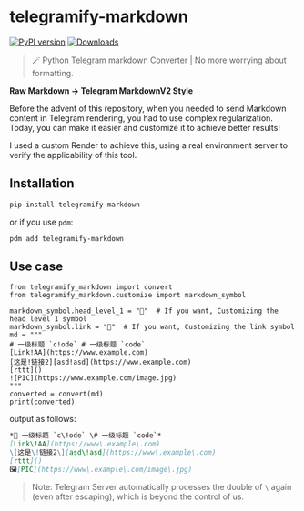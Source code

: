# telegramify-markdown

[![PyPI version](https://badge.fury.io/py/telegramify-markdown.svg)](https://badge.fury.io/py/novelai-python)
[![Downloads](https://pepy.tech/badge/telegramify-markdown)](https://pepy.tech/project/telegramify-markdown)

> 🪄 Python Telegram markdown Converter | No more worrying about formatting.

**Raw Markdown -> Telegram MarkdownV2 Style**

Before the advent of this repository, when you needed to send Markdown content in Telegram rendering, you had to use
complex regularization. Today, you can make it easier and customize it to achieve better results!

I used a custom Render to achieve this, using a real environment server to verify the applicability of this tool.

## Installation

```bash
pip install telegramify-markdown
```

or if you use `pdm`:

```shell
pdm add telegramify-markdown
```

## Use case

````python3
from telegramify_markdown import convert
from telegramify_markdown.customize import markdown_symbol

markdown_symbol.head_level_1 = "📌"  # If you want, Customizing the head level 1 symbol
markdown_symbol.link = "🔗"  # If you want, Customizing the link symbol
md = """
# 一级标题 `c!ode` # 一级标题 `code`
[Link!AA](https://www.example.com)
[这是!链接2][asd!asd](https://www.example.com)
[rttt]()
![PIC](https://www.example.com/image.jpg)
"""
converted = convert(md)
print(converted)
````

output as follows:

```markdown
*📌 一级标题 `c\!ode` \# 一级标题 `code`*
[Link\!AA](https://www\.example\.com)
\[这是\!链接2\][asd\!asd](https://www\.example\.com)
[rttt]()
🖼[PIC](https://www\.example\.com/image\.jpg)

```

> Note: Telegram Server automatically processes the double of `\` again (even after escaping), which is beyond the
> control of us.